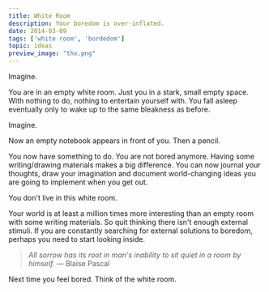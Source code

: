 ```yaml
---
title: White Room
description: Your boredom is over-inflated.
date: 2014-03-09
tags: ['white room', 'bordedom']
topic: ideas
preview_image: "thx.png"
---
```


Imagine.

You are in an empty white room. Just you in a stark, small empty space. With nothing to do, nothing to entertain yourself with. You fall asleep eventually only to wake up to the same bleakness as before.

Imagine.

Now an empty notebook appears in front of you. Then a pencil.

You now have something to do. You are not bored anymore. Having some writing/drawing materials makes a big difference. You can now journal your thoughts, draw your imagination and document world-changing ideas you are going to implement when you get out.

<p class="lead">You don't live in this white room.</p>

Your world is at least a million times more interesting than an empty room with some writing materials. So quit thinking there isn't enough external stimuli. If you are constantly searching for external solutions to boredom, perhaps you need to start looking inside.

> _All sorrow has its root in man's inability to sit quiet in a room by himself._ — Blaise Pascal

Next time you feel bored. Think of the white room.